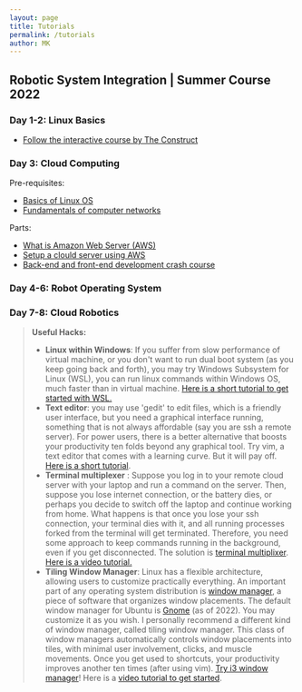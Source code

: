 ```yaml
---
layout: page
title: Tutorials
permalink: /tutorials
author: MK
---
```



## Robotic System Integration | Summer Course 2022
### Day 1-2: Linux Basics
* [Follow the interactive course by The Construct](https://www.theconstructsim.com/robotigniteacademy_learnros/ros-courses-library/linux-for-robotics/) 

### Day 3: Cloud Computing
Pre-requisites:
* [Basics of Linux OS](https://www.hostinger.com/tutorials/linux-commands)
* [Fundamentals of computer networks](https://www.ibm.com/cloud/learn/networking-a-complete-guide)

Parts:
* [What is Amazon Web Server \(AWS\)](/tutorials/sys1)
* [Setup a clould server using AWS](/tutorials/sys2)
* [Back-end and front-end development crash course](/tutorials/sys3)

### Day 4-6: Robot Operating System


### Day 7-8: Cloud Robotics


> **Useful Hacks:** 
> * **Linux within Windows**: If you suffer from slow performance of virtual machine, or you don't want to run dual boot system (as you keep going back and forth), you may try Windows Subsystem for Linux (WSL), you can run linux commands within Windows OS, much faster than in virtual machine. [Here is a short tutorial to get started with WSL.](https://docs.microsoft.com/en-us/windows/wsl/about)
> * **Text editor**: you may use 'gedit' to edit files, which is a friendly user interface, but you need a graphical interface running, something that is not always affordable (say you are ssh a remote server). For power users, there is a better alternative that boosts your productivity ten folds beyond any graphical tool. Try vim, a text editor that comes with a learning curve. But it will pay off. [Here is a short tutorial](https://www.youtube.com/watch?v=ggSyF1SVFr4).
> * **Terminal multiplexer** : Suppose you log in to your remote cloud server with your laptop and run a command on the server. Then, suppose you lose internet connection, or the battery dies, or perhaps you decide to switch off the laptop and continue working from home. What happens is that once you lose your ssh connection, your terminal dies with it, and all running processes forked from the terminal will get terminated. Therefore, you need some approach to keep commands running in the background, even if you get disconnected. The solution is [terminal multiplixer](https://linuxize.com/post/getting-started-with-tmux/). [Here is a video tutorial.](https://www.youtube.com/watch?v=Yl7NFenTgIo)
> * **Tiling Window Manager**: Linux has a flexible architecture, allowing users to customize practically everything. An important part of any operating system distribution is [window manager](https://en.wikipedia.org/wiki/Window_manager), a piece of software that organizes window placements. The default window manager for Ubuntu is [Gnome](https://release.gnome.org/) (as of 2022). You may customize it as you wish. I personally recommend a different kind of window manager, called tiling window manager. This class of window managers automatically controls window placements into tiles, with minimal user involvement, clicks, and muscle movements. Once you get used to shortcuts, your productivity improves another ten times (after using vim). [Try i3 window manager](https://i3wm.org/)! Here is a [video tutorial to get started](https://www.youtube.com/watch?v=j1I63wGcvU4).
